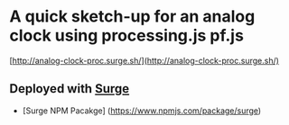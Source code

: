 A quick sketch-up for an analog clock using processing.js pf.js
=============================================================
[http://analog-clock-proc.surge.sh/](http://analog-clock-proc.surge.sh/)

## Deployed with [Surge](https://surge.sh/)
* [Surge NPM Pacakge] (https://www.npmjs.com/package/surge)

